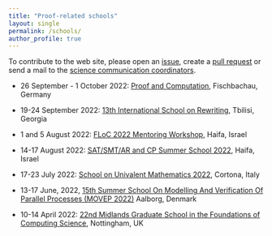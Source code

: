 ```yaml
---
title: "Proof-related schools"
layout: single
permalink: /schools/
author_profile: true
---
```


To contribute to the web site, please open an [issue](https://github.com/EuroProofNet/europroofnet.github.io/issues), create a [pull request](https://github.com/EuroProofNet/europroofnet.github.io) or send a mail to the [science communication coordinators](../contact).

- 26 September - 1 October 2022: [Proof and Computation](http://www.mathematik.uni-muenchen.de/~schwicht/pc22.php), Fischbachau, Germany

- 19-24 September 2022: [13th International School on Rewriting](https://viam.science.tsu.ge/clas2022/isr/), Tbilisi, Georgia

- 1 and 5 August 2022: [FLoC 2022 Mentoring Workshop](https://www.floc2022.org/flocmentoringworkshop), Haifa, Israel

- 14-17 August 2022: [SAT/SMT/AR and CP Summer School 2022](https://sat-smt-ar-school.gitlab.io/www/2022/), Haifa, Israel

- 17-23 July 2022: [School on Univalent Mathematics 2022](https://unimath.github.io/cortona2022/), Cortona, Italy

- 13-17 June, 2022, [15th Summer School On Modelling And Verification Of Parallel Processes (MOVEP 2022)](https://movep2022.cs.aau.dk/) Aalborg, Denmark

- 10-14 April 2022: [22nd Midlands Graduate School in the Foundations of Computing Science](https://www.cs.nott.ac.uk/~psznk/events/mgs22.html), Nottingham, UK
